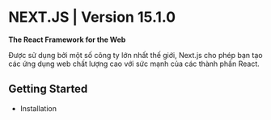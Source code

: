 # NEXT.JS | Version 15.1.0

**The React Framework for the Web**

Được sử dụng bởi một số công ty lớn nhất thế giới, Next.js cho phép bạn tạo các ứng dụng web chất lượng cao với sức mạnh của các thành phần React.

## Getting Started

- Installation
